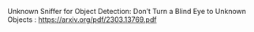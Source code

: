 Unknown Sniffer for Object Detection: Don’t Turn a Blind Eye to Unknown Objects : https://arxiv.org/pdf/2303.13769.pdf
